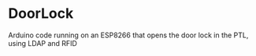 # DoorLock
Arduino code running on an ESP8266 that opens the door lock in the PTL, using LDAP and RFID
